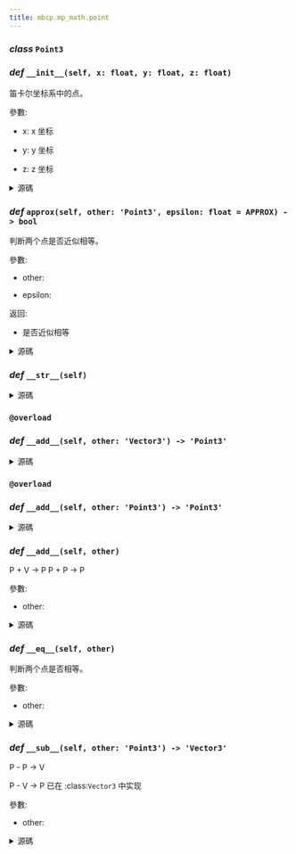 ```yaml
---
title: mbcp.mp_math.point
---
```

### ***class*** `Point3`

### *def* `__init__(self, x: float, y: float, z: float)`


笛卡尔坐标系中的点。

參數:

- x: x 坐标  

- y: y 坐标  

- z: z 坐标  



<details>
<summary>源碼</summary>

```python
def __init__(self, x: float, y: float, z: float):
    """
        笛卡尔坐标系中的点。
        Args:
            x: x 坐标
            y: y 坐标
            z: z 坐标
        """
    self.x = x
    self.y = y
    self.z = z
```
</details>

### *def* `approx(self, other: 'Point3', epsilon: float = APPROX) -> bool`


判断两个点是否近似相等。

參數:

- other:   

- epsilon:   

返回:

- 是否近似相等



<details>
<summary>源碼</summary>

```python
def approx(self, other: 'Point3', epsilon: float=APPROX) -> bool:
    """
        判断两个点是否近似相等。
        Args:
            other:
            epsilon:

        Returns:
            是否近似相等
        """
    return all([abs(self.x - other.x) < epsilon, abs(self.y - other.y) < epsilon, abs(self.z - other.z) < epsilon])
```
</details>

### *def* `__str__(self)`


<details>
<summary>源碼</summary>

```python
def __str__(self):
    return f'Point3({self.x}, {self.y}, {self.z})'
```
</details>

### `@overload`
### *def* `__add__(self, other: 'Vector3') -> 'Point3'`


<details>
<summary>源碼</summary>

```python
@overload
def __add__(self, other: 'Vector3') -> 'Point3':
    ...
```
</details>

### `@overload`
### *def* `__add__(self, other: 'Point3') -> 'Point3'`


<details>
<summary>源碼</summary>

```python
@overload
def __add__(self, other: 'Point3') -> 'Point3':
    ...
```
</details>

### *def* `__add__(self, other)`


P + V -> P
P + P -> P

參數:

- other:   



<details>
<summary>源碼</summary>

```python
def __add__(self, other):
    """
        P + V -> P
        P + P -> P
        Args:
            other:
        Returns:
        """
    return Point3(self.x + other.x, self.y + other.y, self.z + other.z)
```
</details>

### *def* `__eq__(self, other)`


判断两个点是否相等。

參數:

- other:   



<details>
<summary>源碼</summary>

```python
def __eq__(self, other):
    """
        判断两个点是否相等。
        Args:
            other:
        Returns:
        """
    return approx(self.x, other.x) and approx(self.y, other.y) and approx(self.z, other.z)
```
</details>

### *def* `__sub__(self, other: 'Point3') -> 'Vector3'`


P - P -> V

P - V -> P  已在 :class:`Vector3` 中实现

參數:

- other:   



<details>
<summary>源碼</summary>

```python
def __sub__(self, other: 'Point3') -> 'Vector3':
    """
        P - P -> V

        P - V -> P  已在 :class:`Vector3` 中实现
        Args:
            other:
        Returns:

        """
    from .vector import Vector3
    return Vector3(self.x - other.x, self.y - other.y, self.z - other.z)
```
</details>

